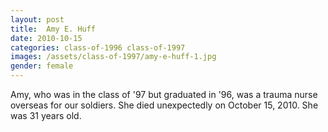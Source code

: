```yaml
---
layout: post
title:  Amy E. Huff
date: 2010-10-15
categories: class-of-1996 class-of-1997
images: /assets/class-of-1997/amy-e-huff-1.jpg 
gender: female
---
```

Amy, who was in the class of '97 but graduated in '96, was a trauma nurse overseas for our soldiers. She died unexpectedly on October 15, 2010. She was 31 years old.
